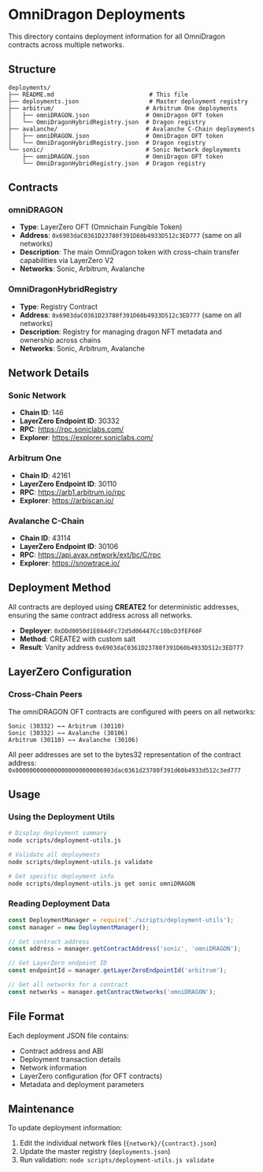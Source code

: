 # OmniDragon Deployments

This directory contains deployment information for all OmniDragon contracts across multiple networks.

## Structure

```
deployments/
├── README.md                           # This file
├── deployments.json                    # Master deployment registry
├── arbitrum/                          # Arbitrum One deployments
│   ├── omniDRAGON.json                # OmniDragon OFT token
│   └── OmniDragonHybridRegistry.json  # Dragon registry
├── avalanche/                         # Avalanche C-Chain deployments
│   ├── omniDRAGON.json                # OmniDragon OFT token
│   └── OmniDragonHybridRegistry.json  # Dragon registry
└── sonic/                             # Sonic Network deployments
    ├── omniDRAGON.json                # OmniDragon OFT token
    └── OmniDragonHybridRegistry.json  # Dragon registry
```

## Contracts

### omniDRAGON
- **Type**: LayerZero OFT (Omnichain Fungible Token)
- **Address**: `0x6903daC0361D23780f391D60b4933D512c3ED777` (same on all networks)
- **Description**: The main OmniDragon token with cross-chain transfer capabilities via LayerZero V2
- **Networks**: Sonic, Arbitrum, Avalanche

### OmniDragonHybridRegistry
- **Type**: Registry Contract
- **Address**: `0x6903daC0361D23780f391D60b4933D512c3ED777` (same on all networks)
- **Description**: Registry for managing dragon NFT metadata and ownership across chains
- **Networks**: Sonic, Arbitrum, Avalanche

## Network Details

### Sonic Network
- **Chain ID**: 146
- **LayerZero Endpoint ID**: 30332
- **RPC**: https://rpc.soniclabs.com/
- **Explorer**: https://explorer.soniclabs.com/

### Arbitrum One
- **Chain ID**: 42161
- **LayerZero Endpoint ID**: 30110
- **RPC**: https://arb1.arbitrum.io/rpc
- **Explorer**: https://arbiscan.io/

### Avalanche C-Chain
- **Chain ID**: 43114
- **LayerZero Endpoint ID**: 30106
- **RPC**: https://api.avax.network/ext/bc/C/rpc
- **Explorer**: https://snowtrace.io/

## Deployment Method

All contracts are deployed using **CREATE2** for deterministic addresses, ensuring the same contract address across all networks.

- **Deployer**: `0xDDd0050d1E084dFc72d5d06447Cc10bcD3fEF60F`
- **Method**: CREATE2 with custom salt
- **Result**: Vanity address `0x6903daC0361D23780f391D60b4933D512c3ED777`

## LayerZero Configuration

### Cross-Chain Peers
The omniDRAGON OFT contracts are configured with peers on all networks:

```
Sonic (30332) ←→ Arbitrum (30110)
Sonic (30332) ←→ Avalanche (30106)
Arbitrum (30110) ←→ Avalanche (30106)
```

All peer addresses are set to the bytes32 representation of the contract address:
`0x0000000000000000000000006903dac0361d23780f391d60b4933d512c3ed777`

## Usage

### Using the Deployment Utils

```bash
# Display deployment summary
node scripts/deployment-utils.js

# Validate all deployments
node scripts/deployment-utils.js validate

# Get specific deployment info
node scripts/deployment-utils.js get sonic omniDRAGON
```

### Reading Deployment Data

```javascript
const DeploymentManager = require('./scripts/deployment-utils');
const manager = new DeploymentManager();

// Get contract address
const address = manager.getContractAddress('sonic', 'omniDRAGON');

// Get LayerZero endpoint ID
const endpointId = manager.getLayerZeroEndpointId('arbitrum');

// Get all networks for a contract
const networks = manager.getContractNetworks('omniDRAGON');
```

## File Format

Each deployment JSON file contains:
- Contract address and ABI
- Deployment transaction details
- Network information
- LayerZero configuration (for OFT contracts)
- Metadata and deployment parameters

## Maintenance

To update deployment information:
1. Edit the individual network files (`{network}/{contract}.json`)
2. Update the master registry (`deployments.json`)
3. Run validation: `node scripts/deployment-utils.js validate` 